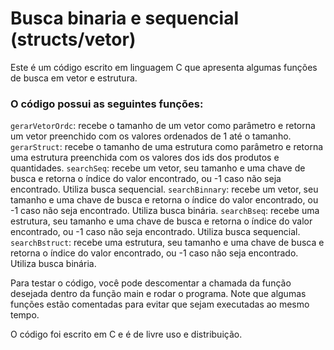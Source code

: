 # Busca binaria e sequencial (structs/vetor)

Este é um código escrito em linguagem C que apresenta algumas funções de busca em vetor e estrutura.

### O código possui as seguintes funções:

`gerarVetorOrdc`: recebe o tamanho de um vetor como parâmetro e retorna um vetor preenchido com os valores ordenados de 1 até o tamanho.
`gerarStruct`: recebe o tamanho de uma estrutura como parâmetro e retorna uma estrutura preenchida com os valores dos ids dos produtos e quantidades.
`searchSeq`: recebe um vetor, seu tamanho e uma chave de busca e retorna o índice do valor encontrado, ou -1 caso não seja encontrado. Utiliza busca sequencial.
`searchBinnary`: recebe um vetor, seu tamanho e uma chave de busca e retorna o índice do valor encontrado, ou -1 caso não seja encontrado. Utiliza busca binária.
`searchBseq`: recebe uma estrutura, seu tamanho e uma chave de busca e retorna o índice do valor encontrado, ou -1 caso não seja encontrado. Utiliza busca sequencial.
`searchBstruct`: recebe uma estrutura, seu tamanho e uma chave de busca e retorna o índice do valor encontrado, ou -1 caso não seja encontrado. Utiliza busca binária.

Para testar o código, você pode descomentar a chamada da função desejada dentro da função main e rodar o programa. Note que algumas funções estão comentadas para evitar que sejam executadas ao mesmo tempo.

O código foi escrito em C e é de livre uso e distribuição.

